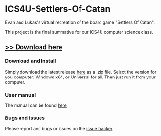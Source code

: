# ICS4U-Settlers-Of-Catan

Evan and Lukas's virtual recreation of the board game "Settlers Of Catan".

This project is the final summative for our ICS4U computer science class.

## [**>> Download here**](https://github.com/Evan-Kreutzwiser/ICS4U-Settlers-Of-Catan/releases)

### Download and Install

Simply download the latest release [here](https://github.com/Evan-Kreutzwiser/ICS4U-Settlers-Of-Catan/releases) as a .zip file. Select the version for you computer: Windows x64, or Universal for all. Then just run it from your computer.

### User manual

The manual can be found [here](https://docs.google.com/document/d/1Yui2nNrhF328qY6BMiPgiv8o7pgvlbDmCtIbw7EgMjA/edit?usp=sharing)

### Bugs and Issues

Please report and bugs or issues on the [issue tracker](https://github.com/Evan-Kreutzwiser/ICS4U-Settlers-Of-Catan/issues)
